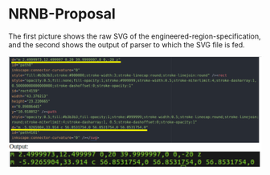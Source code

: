 # NRNB-Proposal

The first picture shows the raw SVG of the engineered-region-specification, and the second shows the output of parser to which the SVG file is fed.

![Output of Parser](/Parser_Output.png)
